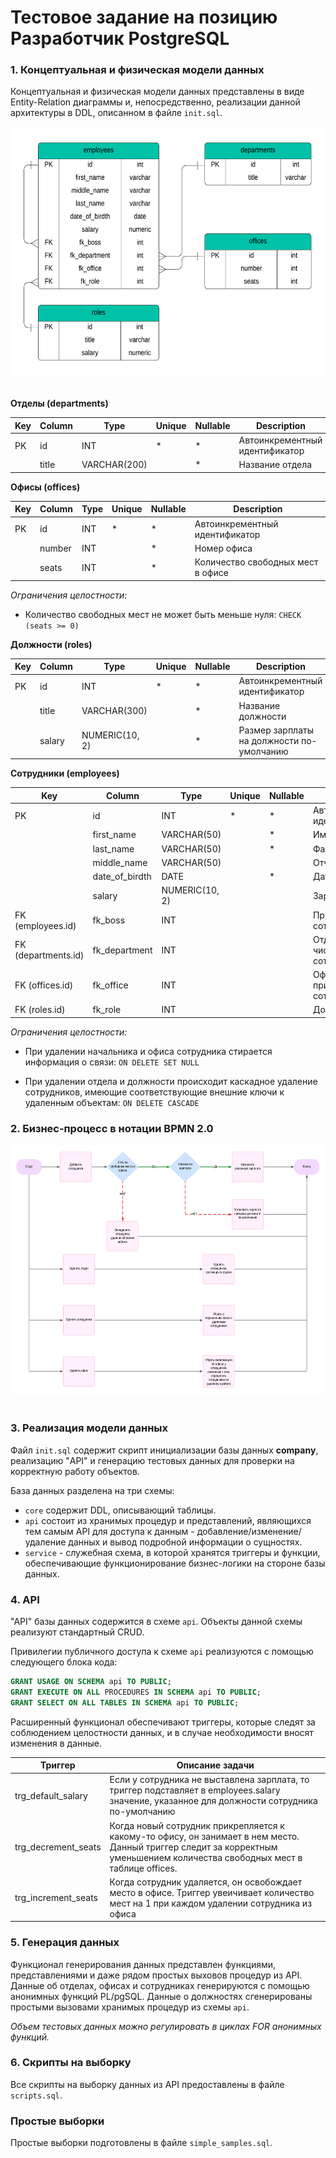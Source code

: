 # Тестовое задание на позицию Разработчик PostgreSQL

### 1. Концептуальная и физическая модели данных 
Концептуальная и физическая модели данных представлены в виде Entity-Relation диаграммы и, непосредственно, реализации данной архитектуры в DDL, описанном в файле `init.sql`. 

<div>
    <img src="https://github.com/Jardinesdelareina/postgresql_developer_test/blob/main/erd.png" width="600" height="400"/>&nbsp;
</div>

<b>Отделы (departments)</b>

|Key|Column|Type|Unique|Nullable|Description|
|---|---|---|---|---|---|
|PK|id|INT|*|*|Автоинкрементный идентификатор|
||title|VARCHAR(200)||*|Название отдела|


<b>Офисы (offices)</b>

|Key|Column|Type|Unique|Nullable|Description|
|---|---|---|---|---|---|
|PK|id|INT|*|*|Автоинкрементный идентификатор|
||number|INT||*|Номер офиса|
||seats|INT||*|Количество свободных мест в офисе|

<em>Ограничения целостности:</em>

* Количество свободных мест не может быть меньше нуля:
`CHECK (seats >= 0)`



<b>Должности (roles)</b>

|Key|Column|Type|Unique|Nullable|Description|
|---|---|---|---|---|---|
|PK|id|INT|*|*|Автоинкрементный идентификатор|
||title|VARCHAR(300)||*|Название должности|
||salary|NUMERIC(10, 2)||*|Размер зарплаты на должности по-умолчанию|


<b>Сотрудники (employees)</b>

|Key|Column|Type|Unique|Nullable|Description|
|---|---|---|---|---|---|
|PK|id|INT|*|*|Автоинкрементный идентификатор|
||first_name|VARCHAR(50)||*|Имя|
||last_name|VARCHAR(50)||*|Фамилия|
||middle_name|VARCHAR(50)|||Отчество|
||date_of_birdth|DATE||*|Дата рождения|
||salary|NUMERIC(10, 2)|||Зарплата|
|FK (employees.id)|fk_boss|INT|||Прямой начальник сотрудника|
|FK (departments.id)|fk_department|INT|||Отдел, в котором числится сотрудник|
|FK (offices.id)|fk_office|INT|||Офис, к которому прикрепен сотрудник|
|FK (roles.id)|fk_role|INT|||Должность|

<em>Ограничения целостности:</em>

* При удалении начальника и офиса сотрудника стирается информация о связи:
`ON DELETE SET NULL`

* При удалении отдела и должности происходит каскадное удаление сотрудников, имеющие соответствующие внешние ключи к удаленным объектам:
`ON DELETE CASCADE`


### 2. Бизнес-процесс в нотации BPMN 2.0

<div>
    <img src="https://github.com/Jardinesdelareina/postgresql_developer_test/blob/main/bpmn.png" width="600" height="400"/>&nbsp;
</div>


### 3. Реализация модели данных

Файл `init.sql` содержит скрипт инициализации базы данных <b>company</b>, реализацию "API" и генерацию тестовых данных для проверки на корректную работу объектов.

База данных разделена на три схемы:
* `core` содержит DDL, описывающий таблицы.
* `api` состоит из хранимых процедур и представлений, являющихся тем самым API для доступа к данным - добавление/изменение/удаление данных и вывод подробной информации о сущностях.
* `service` - служебная схема, в которой хранятся триггеры и функции, обеспечивающие функционирование бизнес-логики на стороне базы данных.


### 4. API

"API" базы данных содержится в схеме `api`. Объекты данной схемы реализуют стандартный CRUD. 

Привилегии публичного доступа к схеме `api` реализуются с помощью следующего блока кода:
```sql 
GRANT USAGE ON SCHEMA api TO PUBLIC;
GRANT EXECUTE ON ALL PROCEDURES IN SCHEMA api TO PUBLIC;
GRANT SELECT ON ALL TABLES IN SCHEMA api TO PUBLIC;
```

Расширенный функционал обеспечивают триггеры, которые следят за соблюдением целостности данных, и в случае необходимости вносят изменения в данные.

|Триггер|Описание задачи|
|---|---|
|trg_default_salary|Если у сотрудника не выставлена зарплата, то триггер подставляет в employees.salary значение, указанное для должности сотрудника по-умолчанию|
|trg_decrement_seats|Когда новый сотрудник прикрепляется к какому-то офису, он занимает в нем место. Данный триггер следит за корректным уменьшением количества свободных мест в таблице offices.|
|trg_increment_seats|Когда сотрудник удаляется, он освобождает место в офисе. Триггер увеичивает количество мест на 1 при каждом удалении сотрудника из офиса|


### 5. Генерация данных

Функционал генерирования данных представлен функциями, представлениями и даже рядом простых выховов процедур из API. 
Данные об отделах, офисах и сотрудниках генерируются с помощью анонимных функций PL/pgSQL. 
Данные о должностях сгенерированы простыми вызовами хранимых процедур из схемы `api`.

<em>Объем тестовых данных можно регулировать в циклах FOR анонимных функций.</em>


### 6. Скрипты на выборку

Все скрипты на выборку данных из API предоставлены в файле `scripts.sql`.


### Простые выборки

Простые выборки подготовлены в файле `simple_samples.sql`.
